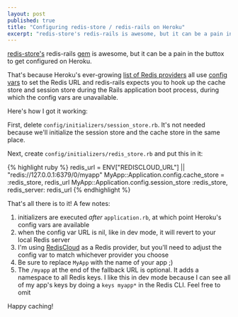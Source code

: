 ```yaml
---
layout: post
published: true
title: "Configuring redis-store / redis-rails on Heroku"
excerpt: "redis-store's redis-rails is awesome, but it can be a pain in the buttox to get configured on Heroku. Herein lies buttox relief."
---
```


[redis-store's][redis-store] redis-rails [gem][redis-rails] is awesome, but it can be a pain in the buttox to get configured on Heroku.

That's because Heroku's ever-growing [list of Redis providers][heroku-redis-providers] all use [config vars][heroku-config-vars] to set the Redis URL and redis-rails expects you to hook up the cache store and session store during the Rails application boot process, during which the config vars are unavailable.

Here's how I got it working:

First, delete `config/initializers/session_store.rb`. It's not needed because we'll initialize the session store and the cache store in the same place.

Next, create `config/initializers/redis_store.rb` and put this in it:

{% highlight ruby %}
redis_url = ENV["REDISCLOUD_URL"] || "redis://127.0.0.1:6379/0/myapp"
MyApp::Application.config.cache_store = :redis_store, redis_url
MyApp::Application.config.session_store :redis_store, redis_server: redis_url
{% endhighlight %}

That's all there is to it! A few notes:

1. initializers are executed *after* `application.rb`, at which point Heroku's config vars are available
2. when the config var URL is nil, like in dev mode, it will revert to your local Redis server
3. I'm using [RedisCloud][redis-cloud] as a Redis provider, but you'll need to adjust the config var to match whichever provider you choose
4. Be sure to replace `MyApp` with the name of your app ;)
5. The `/myapp` at the end of the fallback URL is optional. It adds a namespace to all Redis keys. I like this in dev mode because I can see all of my app's keys by doing a `keys myapp*` in the Redis CLI. Feel free to omit

Happy caching!

[redis-store]:https://github.com/jodosha/redis-store
[redis-rails]:http://rubygems.org/gems/redis-rails
[heroku-redis-providers]:https://addons.heroku.com/?q=redis
[heroku-config-vars]:https://devcenter.heroku.com/articles/config-vars
[redis-cloud]:https://addons.heroku.com/rediscloud
